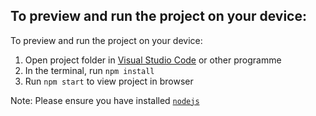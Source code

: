 
  ## To preview and run the project on your device:

  To preview and run the project on your device:
  1) Open project folder in <a href="https://code.visualstudio.com/download">Visual Studio Code</a> or other programme
  2) In the terminal, run `npm install`
  3) Run `npm start` to view project in browser

  Note: Please ensure you have installed <code><a href="https://nodejs.org/en/download/">nodejs</a></code>

  